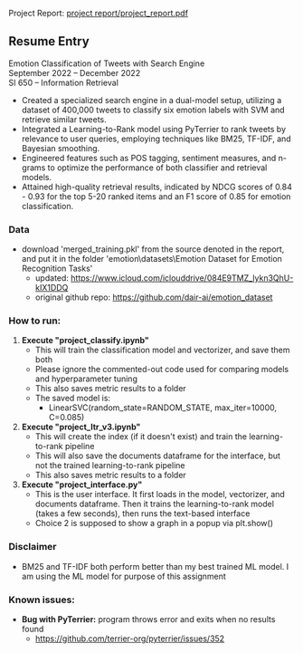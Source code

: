 
Project Report: [project report/project_report.pdf](https://github.com/Unusuala1l2e3x4/Emotion-Classification-of-Tweets-with-Search-Engine/blob/main/project%20report/project_report.pdf)


## Resume Entry
Emotion Classification of Tweets with Search Engine\
September 2022 – December 2022\
SI 650 – Information Retrieval
-	Created a specialized search engine in a dual-model setup, utilizing a dataset of 400,000 tweets to classify six emotion labels with SVM and retrieve similar tweets.
-	Integrated a Learning-to-Rank model using PyTerrier to rank tweets by relevance to user queries, employing techniques like BM25, TF-IDF, and Bayesian smoothing.
-	Engineered features such as POS tagging, sentiment measures, and n-grams to optimize the performance of both classifier and retrieval models.
-	Attained high-quality retrieval results, indicated by NDCG scores of 0.84 - 0.93 for the top 5-20 ranked items and an F1 score of 0.85 for emotion classification.



### Data
- download 'merged_training.pkl' from the source denoted in the report, and put it in the folder 'emotion\datasets\Emotion Dataset for Emotion Recognition Tasks'
  - updated: https://www.icloud.com/iclouddrive/084E9TMZ_lykn3QhU-kIX1DDQ
  - original github repo: https://github.com/dair-ai/emotion_dataset

### How to run:
1. **Execute "project_classify.ipynb"**
    - This will train the classification model and vectorizer, and save them both
    - Please ignore the commented-out code used for comparing models and hyperparameter tuning
    - This also saves metric results to a folder
    - The saved model is:
      - LinearSVC(random_state=RANDOM_STATE, max_iter=10000, C=0.085)
2. **Execute "project_ltr_v3.ipynb"**
    - This will create the index (if it doesn't exist) and train the learning-to-rank pipeline
    - This will also save the documents dataframe for the interface, but not the trained learning-to-rank pipeline
    - This also saves metric results to a folder
3. **Execute "project_interface.py"**
    - This is the user interface. It first loads in the model, vectorizer, and documents dataframe. Then it trains the learning-to-rank model (takes a few seconds), then runs the text-based interface
    - Choice 2 is supposed to show a graph in a popup via plt.show()



### Disclaimer
- BM25 and TF-IDF both perform better than my best trained ML model. I am using the ML model for purpose of this assignment



### Known issues:
- **Bug with PyTerrier:** program throws error and exits when no results found
  - https://github.com/terrier-org/pyterrier/issues/352


